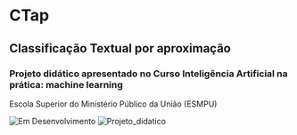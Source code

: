 # CTap
## Classificação Textual por aproximação

### Projeto didático apresentado no Curso Inteligência Artificial na prática: machine learning 

Escola Superior do Ministério Público da União (ESMPU)


![Em Desenvolvimento](http://img.shields.io/static/v1?label=STATUS&message=EM%20DESENVOLVIMENTO&color=blue)
![Projeto_didatico](http://img.shields.io/static/v1?label=FINALIDADE&message=DIDÁTICA&color=green)
